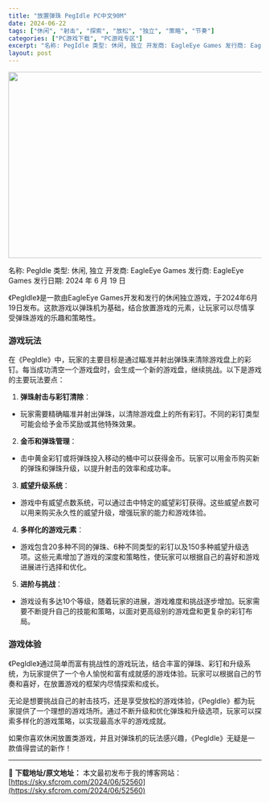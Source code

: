 ```yaml
---
title: "放置弹珠 PegIdle PC中文90M"
date: 2024-06-22
tags: ["休闲", "射击", "探索", "放松", "独立", "策略", "节奏"]
categories: ["PC游戏下载", "PC游戏专区"]
excerpt: "名称: PegIdle 类型: 休闲, 独立 开发商: EagleEye Games 发行商: EagleEye Games 发行日期: 2024 年 6 月 19 日 《PegIdle》是一款由EagleEye Games开发和发行的休闲独立游戏，于2024年6月19日发布。这款游戏以弹珠机为基础&hellip;"
layout: post
---
```


<img class="aligncenter size-full wp-image-52561" src="https://sky.sfcrom.com/wp-content/uploads/2024/06/202406221039598.webp" alt="" width="660" height="370" />

名称: PegIdle
类型: 休闲, 独立
开发商: EagleEye Games
发行商: EagleEye Games
发行日期: 2024 年 6 月 19 日

《PegIdle》是一款由EagleEye Games开发和发行的休闲独立游戏，于2024年6月19日发布。这款游戏以弹珠机为基础，结合放置游戏的元素，让玩家可以尽情享受弹珠游戏的乐趣和策略性。

### 游戏玩法

在《PegIdle》中，玩家的主要目标是通过瞄准并射出弹珠来清除游戏盘上的彩钉。每当成功清空一个游戏盘时，会生成一个新的游戏盘，继续挑战。以下是游戏的主要玩法要点：

1. **弹珠射击与彩钉清除**：
- 玩家需要精确瞄准并射出弹珠，以清除游戏盘上的所有彩钉。不同的彩钉类型可能会给予金币奖励或其他特殊效果。

2. **金币和弹珠管理**：
- 击中黄金彩钉或将弹珠投入移动的桶中可以获得金币。玩家可以用金币购买新的弹珠和弹珠升级，以提升射击的效率和成功率。

3. **威望升级系统**：
- 游戏中有威望点数系统，可以通过击中特定的威望彩钉获得。这些威望点数可以用来购买永久性的威望升级，增强玩家的能力和游戏体验。

4. **多样化的游戏元素**：
- 游戏包含20多种不同的弹珠、6种不同类型的彩钉以及150多种威望升级选项。这些元素增加了游戏的深度和策略性，使玩家可以根据自己的喜好和游戏进展进行选择和优化。

5. **进阶与挑战**：
- 游戏设有多达10个等级，随着玩家的进展，游戏难度和挑战逐步增加。玩家需要不断提升自己的技能和策略，以面对更高级别的游戏盘和更复杂的彩钉布局。

### 游戏体验

《PegIdle》通过简单而富有挑战性的游戏玩法，结合丰富的弹珠、彩钉和升级系统，为玩家提供了一个令人愉悦和富有成就感的游戏体验。玩家可以根据自己的节奏和喜好，在放置游戏的框架内尽情探索和成长。

无论是想要挑战自己的射击技巧，还是享受放松的游戏体验，《PegIdle》都为玩家提供了一个理想的游戏场所。通过不断升级和优化弹珠和升级选项，玩家可以探索多样化的游戏策略，以实现最高水平的游戏成就。

如果你喜欢休闲放置类游戏，并且对弹珠机的玩法感兴趣，《PegIdle》无疑是一款值得尝试的新作！

---
📖 **下载地址/原文地址：** 本文最初发布于我的博客网站：[https://sky.sfcrom.com/2024/06/52560](https://sky.sfcrom.com/2024/06/52560)
